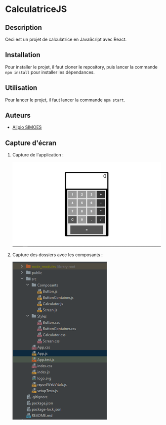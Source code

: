 # CalculatriceJS

## Description

Ceci est un projet de calculatrice en JavaScript avec React.

## Installation

Pour installer le projet, il faut cloner le repository, puis lancer la commande `npm install` pour installer les dépendances.

## Utilisation

Pour lancer le projet, il faut lancer la commande `npm start`.

## Auteurs

-   [Alipio SIMOES](https://github.com/Redstoneur)

## Capture d'écran

1. Capture de l'application :

    ![Capture de l'application](./img/capture_app.png)

2. Capture des dossiers avec les composants :

    ![Capture de dossier](./img/capture_dossier.png)
